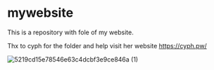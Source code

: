 # mywebsite 
This is a repository with fole of my website.

Thx to cyph for the folder and help visit her website https://cyph.pw/

![5219cd15e78546e63c4dcbf3e9ce846a (1)](https://user-images.githubusercontent.com/96349426/210223006-da1e8af0-ad84-4530-afdc-e7c987acd152.jpg)

